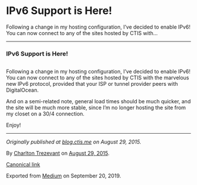 IPv6 Support is Here!
=====================

Following a change in my hosting configuration, I’ve decided to enable
IPv6! You can now connect to any of the sites hosted by CTIS with…

------------------------------------------------------------------------

### IPv6 Support is Here!

<figure>
<img src="https://cdn-images-1.medium.com/max/600/0*3wUs_OOBNe5wD8ta.png" class="graf-image" alt="" />
</figure>

Following a change in my hosting configuration, I’ve decided to enable
IPv6! You can now connect to any of the sites hosted by CTIS with the
marvelous new IPv6 protocol, provided that your ISP or tunnel provider
peers with DigitalOcean.

And on a semi-related note, general load times should be much quicker,
and the site will be much more stable, since I’m no longer hosting the
site from my closet on a 30/4 connection.

Enjoy!

------------------------------------------------------------------------

*Originally published at*
<a href="http://blog.ctis.me/2015/08/ipv6-support-is-here.html" class="markup--anchor markup--p-anchor"><em>blog.ctis.me</em></a>
*on August 29, 2015.*

By
<a href="https://medium.com/@charltontrez" class="p-author h-card">Charlton Trezevant</a>
on [August 29, 2015](https://medium.com/p/49121ddbb8f6).

<a href="https://medium.com/@charltontrez/ipv6-support-is-here-49121ddbb8f6" class="p-canonical">Canonical link</a>

Exported from [Medium](https://medium.com) on September 20, 2019.
